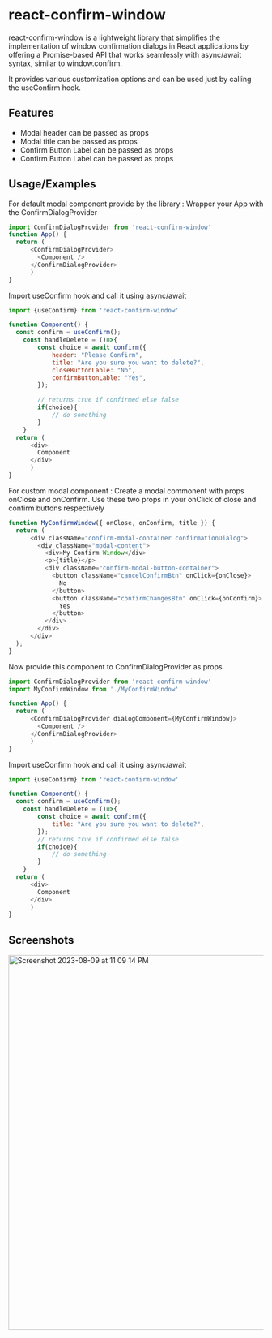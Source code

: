 
# react-confirm-window

react-confirm-window is a lightweight library that simplifies the implementation of window confirmation dialogs in React applications by offering a Promise-based API that works seamlessly with async/await syntax, similar to window.confirm.

It provides various customization options and can be used just by calling the useConfirm hook.


## Features

- Modal header can be passed as props
- Modal title can be passed as props
- Confirm Button Label can be passed as props
- Confirm Button Label can be passed as props


## Usage/Examples
For default modal component provide by the library : 
Wrapper your App with the ConfirmDialogProvider
```javascript
import ConfirmDialogProvider from 'react-confirm-window'
function App() {
  return (
      <ConfirmDialogProvider>
        <Component />
      </ConfirmDialogProvider>
      )
}
```
Import useConfirm hook and call it using async/await
```javascript
import {useConfirm} from 'react-confirm-window'

function Component() {
  const confirm = useConfirm();
    const handleDelete = ()=>{
        const choice = await confirm({
            header: "Please Confirm",
            title: "Are you sure you want to delete?",
            closeButtonLable: "No",
            confirmButtonLable: "Yes",
        });

        // returns true if confirmed else false
        if(choice){
            // do something
        }
    }
  return (
      <div>
        Component
      </div>
      )
}
```

For custom modal component :
Create a modal commonent with props onClose and onConfirm. Use these two props in your onClick of close and confirm buttons respectively 
```javascript
function MyConfirmWindow({ onClose, onConfirm, title }) {
  return (
      <div className="confirm-modal-container confirmationDialog">
        <div className="modal-content">
          <div>My Confirm Window</div>
          <p>{title}</p>
          <div className="confirm-modal-button-container">
            <button className="cancelConfirmBtn" onClick={onClose}>
              No
            </button>
            <button className="confirmChangesBtn" onClick={onConfirm}>
              Yes
            </button>
          </div>
        </div>
      </div>
  );
}
```
Now provide this component to ConfirmDialogProvider as props
```javascript
import ConfirmDialogProvider from 'react-confirm-window'
import MyConfirmWindow from './MyConfirmWindow'

function App() {
  return (
      <ConfirmDialogProvider dialogComponent={MyConfirmWindow}>
        <Component />
      </ConfirmDialogProvider>
      )
}
```
Import useConfirm hook and call it using async/await
```javascript
import {useConfirm} from 'react-confirm-window'

function Component() {
  const confirm = useConfirm();
    const handleDelete = ()=>{
        const choice = await confirm({
            title: "Are you sure you want to delete?",
        });
        // returns true if confirmed else false
        if(choice){
            // do something
        }
    }
  return (
      <div>
        Component
      </div>
      )
}
```


## Screenshots
<img width="739" alt="Screenshot 2023-08-09 at 11 09 14 PM" src="https://github.com/SubhasishSarkar/react-confirm-window/assets/30510392/e27446b2-3184-47b0-927c-7486c1e32912">


